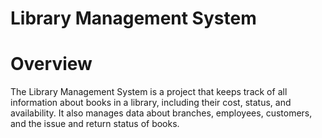 # Library Management System

# Overview
The Library Management System is a project that keeps track of all information about books in a library, including their cost, status, and availability. It also manages data about branches, employees, customers, and the issue and return status of books.
